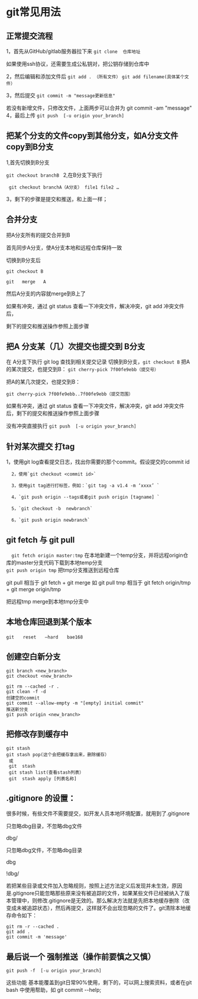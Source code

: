# git常见用法



## 正常提交流程

1，首先从GitHub/gitlab服务器拉下来
`git clone  仓库地址` 

如果使用ssh协议，还需要生成公私钥对，把公钥存储到仓库中

2，然后编辑和添加文件后
`git add . （所有文件）`
`git add filename(具体某个文件）`

3，然后提交
`git commit -m "message更新信息"`

若没有新增文件，只修改文件，上面两步可以合并为 git commit -am "message"
4，最后上传
`git push  [-u origin your_branch]`





## 把某个分支的文件copy到其他分支，如A分支文件copy到B分支

1,首先切换到B分支 

 `git checkout branchB `
2,在B分支下执行

` git checkout branchA（A分支） file1 file2 …`

3，剩下的步骤是提交和推送，和上面一样；



## 合并分支

把A分支所有的提交合并到B

首先同步A分支，使A分支本地和远程仓库保持一致

切换到B分支后

`git checkout B `

`git   merge   A `

然后A分支的内容就merge到B上了

如果有冲突，通过 git status 查看一下冲突文件，解决冲突，git add 冲突文件后，

剩下的提交和推送操作参照上面步骤





## 把A 分支某（几）次提交也提交到 B分支

在 A分支下执行
git log  查找到相关提交记录
切换到B分支，`git checkout B`
把A的某次提交，也提交到B：
`git cherry-pick 7f00fe9ebb（提交号）`

把A的某几次提交，也提交到B：

`git cherry-pick 7f00fe9ebb..7f00fe9ebb（提交范围）`

如果有冲突，通过 git status 查看一下冲突文件，解决冲突，git add 冲突文件后，剩下的提交和推送操作参照上面步骤

没有冲突直接执行 `git push  [-u origin your_branch]`





## 针对某次提交 打tag  

  1，使用git log查看提交日志，找出你需要的那个commit。假设提交的commit id

```
  2，使用`git checkout <commit id>`

  3，使用git tag进行打标签，例如：`git tag -a v1.4 -m ‘xxxx’ `

  4，`git push origin --tags或者git push origin [tagname] `

  5，`git checkout -b  newbranch`

  6，`git push origin newbranch`
```



## git fetch  与 git pull

`   git fetch origin master:tmp `
 在本地新建一个temp分支，并将远程origin仓库的master分支代码下载到本地temp分支  
 `git push origin tmp`
 把tmp分支推送到远程仓库 

git pull  相当于 git fetch  + git merge
如    git  pull   tmp
相当于 git  fetch origin/tmp + git merge origin/tmp 

把远程tmp merge到本地tmp分支中

## 本地仓库回退到某个版本　　

`git　　reset　　–hard　　bae168　`

   

## 创建空白新分支

```
git branch <new_branch>
git checkout <new_branch>

git rm --cached -r . 
git clean -f -d
创建空的commit
git commit --allow-empty -m "[empty] initial commit"
推送新分支
git push origin <new_branch> 
```

   

##  把修改存到缓存中

```
git stash 
git stash pop(这个会把缓存拿出来，删除缓存）
 或
 git  stash 
 git stash list(查看stash列表）
 git  stash apply [列表名称]
```



## .gitignore 的设置：

很多时候，有些文件不需要提交，如开发人员本地环境配置，就用到了.gitignore   

只忽略dbg目录，不忽略dbg文件

dbg/

只忽略dbg文件，不忽略dbg目录

dbg

!dbg/        

   若把某些目录或文件加入忽略规则，按照上述方法定义后发现并未生效，原因是.gitignore只能忽略那些原来没有被追踪的文件，如果某些文件已经被纳入了版本管理中，则修改.gitignore是无效的。那么解决方法就是先把本地缓存删除（改变成未被追踪状态），然后再提交，这样就不会出现忽略的文件了。git清除本地缓存命令如下：

```
git rm -r --cached .
git add .
git commit -m 'message'
```



## 最后说一个 强制推送（操作前要慎之又慎）

```
git push -f  [-u origin your_branch]
```

这些功能 基本能覆盖到git日常90%使用，剩下的，可以网上搜索资料，或者在git bash 中使用帮助，如 git commit --help;